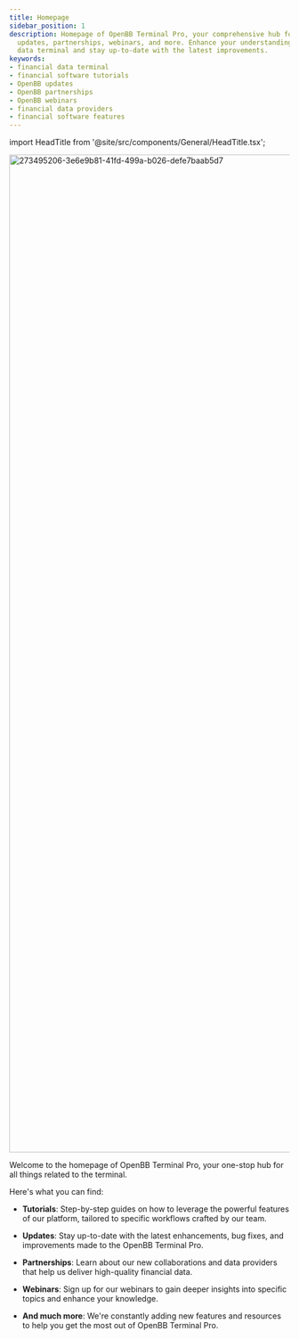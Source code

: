 ```yaml
---
title: Homepage
sidebar_position: 1
description: Homepage of OpenBB Terminal Pro, your comprehensive hub for tutorials,
  updates, partnerships, webinars, and more. Enhance your understanding of our financial
  data terminal and stay up-to-date with the latest improvements.
keywords:
- financial data terminal
- financial software tutorials
- OpenBB updates
- OpenBB partnerships
- OpenBB webinars
- financial data providers
- financial software features
---
```


import HeadTitle from '@site/src/components/General/HeadTitle.tsx';

<HeadTitle title="Homepage | OpenBB Terminal Pro Docs" />

<img width="1792" alt="273495206-3e6e9b81-41fd-499a-b026-defe7baab5d7" src="https://github.com/OpenBB-finance/OpenBBTerminal/assets/25267873/9be1e003-5aec-41b8-a400-b897646fd907"/>

Welcome to the homepage of OpenBB Terminal Pro, your one-stop hub for all things related to the terminal.

Here's what you can find:

* **Tutorials**: Step-by-step guides on how to leverage the powerful features of our platform, tailored to specific workflows crafted by our team.

* **Updates**: Stay up-to-date with the latest enhancements, bug fixes, and improvements made to the OpenBB Terminal Pro.

* **Partnerships**: Learn about our new collaborations and data providers that help us deliver high-quality financial data.

* **Webinars**: Sign up for our webinars to gain deeper insights into specific topics and enhance your knowledge.

* **And much more**: We're constantly adding new features and resources to help you get the most out of OpenBB Terminal Pro.
